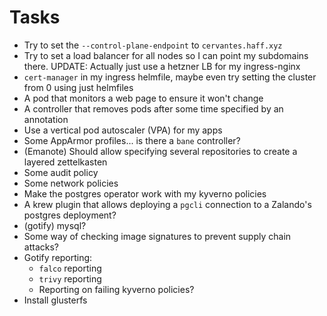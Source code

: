 # Tasks
* Try to set the `--control-plane-endpoint` to `cervantes.haff.xyz`
* Try to set a load balancer for all nodes so I can point my subdomains there. UPDATE: Actually just use a hetzner LB for my ingress-nginx
* `cert-manager` in my ingress helmfile, maybe even try setting the cluster from 0 using just helmfiles
* A pod that monitors a web page to ensure it won't change
* A controller that removes pods after some time specified by an annotation
* Use a vertical pod autoscaler (VPA) for my apps
* Some AppArmor profiles... is there a `bane` controller?
* (Emanote) Should allow specifying several repositories to create a layered zettelkasten
* Some audit policy
* Some network policies
* Make the postgres operator work with my kyverno policies
* A krew plugin that allows deploying a `pgcli` connection to a Zalando's postgres deployment?
* (gotify) mysql?
* Some way of checking image signatures to prevent supply chain attacks?
* Gotify reporting:
  * `falco` reporting
  * `trivy` reporting
  * Reporting on failing kyverno policies?
* Install glusterfs
